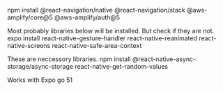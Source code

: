npm install @react-navigation/native @react-navigation/stack @aws-amplify/core@5 @aws-amplify/auth@5

Most probably libraries below will be installed. But check if they are not.
expo install react-native-gesture-handler react-native-reanimated react-native-screens react-native-safe-area-context

These are neccessory libraries.
 npm install @react-native-async-storage/async-storage react-native-get-random-values

 Works with Expo go 51
